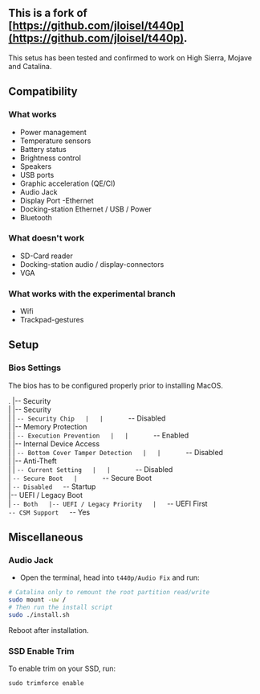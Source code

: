 ## This is a fork of [https://github.com/jloisel/t440p](https://github.com/jloisel/t440p).

This setus has been tested and confirmed to work on High Sierra, Mojave and Catalina.

## Compatibility

### What works

- Power management
- Temperature sensors
- Battery status
- Brightness control
- Speakers
- USB ports
- Graphic acceleration (QE/CI)
- Audio Jack
- Display Port
-Ethernet
- Docking-station Ethernet / USB / Power
- Bluetooth

### What doesn't work

- SD-Card reader
- Docking-station audio / display-connectors
- VGA

### What works with the experimental branch

- Wifi
- Trackpad-gestures

## Setup

### Bios Settings

The bios has to be configured properly prior to installing MacOS.

.
|-- Security  
|   |-- Security  
|   |   `-- Security Chip  
|   |       `-- Disabled  
|   |-- Memory Protection  
|   |   `-- Execution Prevention  
|   |       `-- Enabled  
|   |-- Internal Device Access  
|   |   `-- Bottom Cover Tamper Detection  
|   |       `-- Disabled  
|   |-- Anti-Theft  
|   |   `-- Current Setting  
|   |       `-- Disabled  
|   `-- Secure Boot  
|       `-- Secure Boot  
|           `-- Disabled  
`-- Startup  
    |-- UEFI / Legacy Boot  
    |   `-- Both  
    |-- UEFI / Legacy Priority  
    |   `-- UEFI First  
    `-- CSM Support  
        `-- Yes  

## Miscellaneous

### Audio Jack

- Open the terminal, head into `t440p/Audio Fix` and run:

```bash
# Catalina only to remount the root partition read/write
sudo mount -uw /
# Then run the install script
sudo ./install.sh
```

Reboot after installation. 

### SSD Enable Trim

To enable trim on your SSD, run:

```
sudo trimforce enable
```